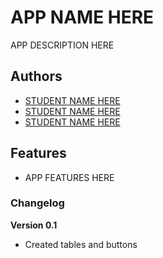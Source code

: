 # APP NAME HERE

APP DESCRIPTION HERE

## Authors

- [STUDENT NAME HERE](http://link-to-website-here/)
- [STUDENT NAME HERE](http://link-to-website-here/)
- [STUDENT NAME HERE](http://link-to-website-here/)

## Features

- APP FEATURES HERE

### Changelog

**Version 0.1**

- Created tables and buttons
